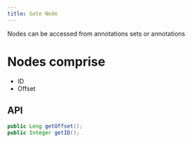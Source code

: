 ```yaml
---
title: Gate Node
---
```


Nodes can be accessed from annotations sets or annotations

# Nodes comprise
* ID
* Offset

## API
```java
public Long getOffset();
public Integer getID();
```
